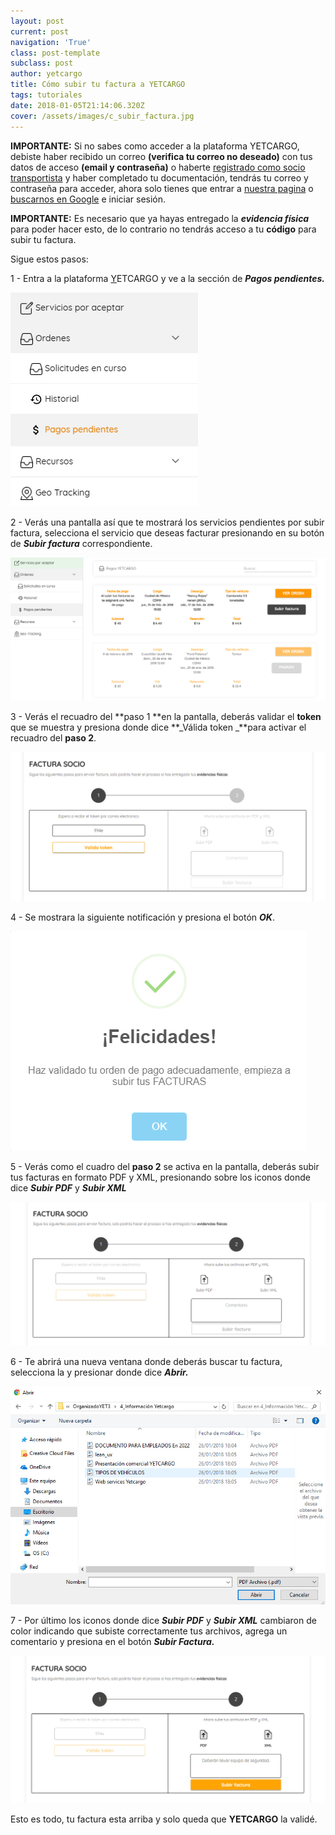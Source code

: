 ```yaml
---
layout: post
current: post
navigation: 'True'
class: post-template
subclass: post
author: yetcargo
title: Cómo subir tu factura a YETCARGO
tags: tutoriales
date: 2018-01-05T21:14:06.320Z
cover: /assets/images/c_subir_factura.jpg
---
```

**IMPORTANTE:** Si no sabes como acceder a la plataforma YETCARGO, debiste haber recibido un correo **(verifica tu correo no deseado)** con tus datos de acceso **(email y contraseña)** o haberte [registrado como socio transportista](https://yetcargo.com/registro_socio) y haber completado tu documentación, tendrás tu correo y contraseña para acceder, ahora solo tienes que entrar a [nuestra pagina](https://yetcargo.com/) o [buscarnos en Google](https://www.google.com.mx/search?q=yetcargo) e iniciar sesión.

**IMPORTANTE:** Es necesario que ya hayas entregado la **_evidencia física_** para poder hacer esto, de lo contrario no tendrás acceso a tu **código** para subir tu factura.

Sigue estos pasos:

1 - Entra a la plataforma [Y](https://yetcargo.com/login)ETCARGO y ve a la sección de **_Pagos pendientes._**

![](/assets/images/4_sf.jpg)

2 - Verás una pantalla así que te mostrará los servicios pendientes por subir factura, selecciona el servicio que deseas facturar presionando en su botón de _**Subir factura**_ correspondiente.

![](/assets/images/5_sf.jpg)

3 - Verás el recuadro  del **paso 1 **en la pantalla, deberás validar el **token** que se muestra y presiona donde dice **_Válida token _**para activar el recuadro del **paso 2**.

![](/assets/images/7_sf.jpg)

4 - Se mostrara la siguiente notificación y presiona el botón _**OK**_.

![](/assets/images/8_sf.jpg)

5 - Verás como el cuadro del **paso 2** se activa en la pantalla, deberás subir tus facturas en formato PDF y XML, presionando sobre los iconos donde dice _**Subir PDF**_ y **_Subir XML_**

![](/assets/images/9_sf.jpg)

6 - Te abrirá una nueva ventana donde deberás buscar tu factura, selecciona la y presionar donde dice **_Abrir._**

![](/assets/images/10_sf.jpg)

7 - Por último los iconos donde dice _**Subir PDF**_ y **_Subir XML_** cambiaron de color indicando que subiste correctamente tus archivos,  agrega un comentario  y presiona en el botón **_Subir Factura._**

![](/assets/images/11_sf.jpg)

Esto es todo, tu factura esta arriba y solo queda que **YETCARGO** la validé.
